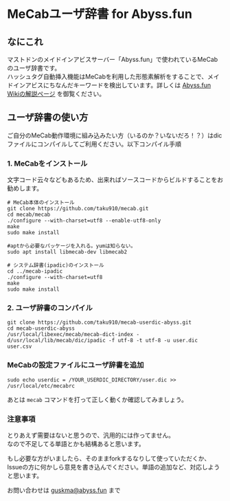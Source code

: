 # MeCabユーザ辞書 for Abyss.fun

## なにこれ

マストドンのメイドインアビスサーバー「Abyss.fun」で使われているMeCabのユーザ辞書です。  
ハッシュタグ自動挿入機能はMeCabを利用した形態素解析をすることで、メイドインアビスにちなんだキーワードを検出しています。詳しくは [Abyss.fun Wikiの解説ページ](https://wiki.abyss.fun/abyss-fun/ktl) を御覧ください。

## ユーザ辞書の使い方

ご自分のMeCab動作環境に組み込みたい方（いるのか？いないだろ！？）はdicファイルにコンパイルしてご利用ください。以下コンパイル手順

### 1. MeCabをインストール

文字コード云々などもあるため、出来ればソースコードからビルドすることをお勧めします。

```shell
# MeCab本体のインストール
git clone https://github.com/taku910/mecab.git
cd mecab/mecab
./configure --with-charset=utf8 --enable-utf8-only
make
sudo make install

#aptから必要なパッケージを入れる。yumは知らない。
sudo apt install libmecab-dev libmecab2

# システム辞書(ipadic)のインストール
cd ../mecab-ipadic
./configure --with-charset=utf8
make
sudo make install
```

### 2. ユーザ辞書のコンパイル

```shell
git clone https://github.com/taku910/mecab-userdic-abyss.git
cd mecab-userdic-abyss
/usr/local/libexec/mecab/mecab-dict-index -d/usr/local/lib/mecab/dic/ipadic -f utf-8 -t utf-8 -u user.dic user.csv
```

### MeCabの設定ファイルにユーザ辞書を追加

```
sudo echo userdic = /YOUR_USERDIC_DIRECTORY/user.dic >> /usr/local/etc/mecabrc
```

あとは `mecab` コマンドを打って正しく動くか確認してみましょう。

### 注意事項

とりあえず需要はないと思うので、汎用的には作ってません。  
なので不足してる単語とかも結構あると思います。

もし必要な方がいましたら、そのままforkするなりして使っていただくか、Issueの方に何かしら意見を書き込んでください。単語の追加など、対応しようと思います。

お問い合わせは [guskma@abyss.fun](https://abyss.fun/@guskma) まで
